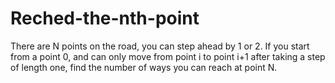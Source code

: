 # Reched-the-nth-point
There are N points on the road, you can step ahead by 1 or 2. If you start from a point 0, and can only move from point i to point i+1 after taking a step of length one, find the number of ways you can reach at point N.
